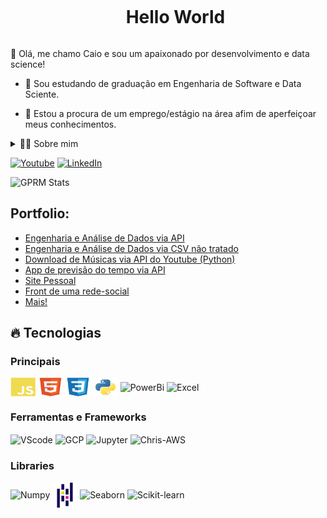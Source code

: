 <!--título-->
<div id="user-content-toc">
  <ul align="center">
    <summary><h1 style="display: inline-block">Hello World</h1></summary>
</div>

<!-- Presentation -->
<p>
  👋 Olá, me chamo Caio e sou um apaixonado por desenvolvimento e data science!

  - 🌱 Sou estudando de graduação em Engenharia de Software e Data Sciente.

  - 🔭 Estou a procura de um emprego/estágio na área afim de aperfeiçoar meus conhecimentos.
</p>

<!-- Dropdown -->
<details>
  <summary>👨‍💻 Sobre mim</summary>

  - 💬 Tenho 30 anos, já trabalho com Data Science e desenvolvimento de automações como freelancer, tenho fortes conhecimentos em Python, SQL, GCP, GitHub, PowerBI e Excel, e atualmente estudando além de Javascript, HTML e CSS, os principais frameworks do mercado React e Angular.

  - ⚡ Adoro estudar novas tecnologias e sonho em trabalhar com engenharia de dados ou front-end. Gosto de esportes coletivos e ao ar livre!
</details>

<!-- Links -->
[![Youtube](https://img.shields.io/badge/Site-grey?style=for-the-badge&logo=windowsterminal&logoColor=white)](https://caiofernando-portfolio.netlify.app/)
[![LinkedIn](https://img.shields.io/badge/LinkedIn-0077B5?style=for-the-badge&logo=linkedin&logoColor=white)](https://www.linkedin.com/in/caiofernandobs/)

<!-- GithubStats -->
![GPRM Stats](https://github-readme-stats.vercel.app/api?username=C41m&theme=vue-dark&hide_border=true&include_all_commits=true&count_private=true)<br/>

<!-- Portfolio -->
## Portfolio:
- [Engenharia e Análise de Dados via API](https://github.com/C41m/Pokemon_Survivors)
- [Engenharia e Análise de Dados via CSV não tratado](https://github.com/C41m/ifood)
- [Download de Músicas via API do Youtube (Python)](https://github.com/C41m/youtube_downloader)
- [App de previsão do tempo via API](https://github.com/C41m/js_WeatherApp)
- [Site Pessoal](https://github.com/C41m/site_portfolio)
- [Front de uma rede-social](https://github.com/C41m/node_social_media)
- [Mais!](https://github.com/C41m?tab=repositories)

<!-- GIF -->
<!-- <p align="left">
  <img align="center" src="https://github.com/VariableBee/VariableBee/assets/77739311/4e9f41af-6b57-49a7-b15a-74322e96b4d7" alt="Imagem">
</p> -->

## 🔥 Tecnologias
<!-- Skills: Programming Languages -->
  <div style="flex-basis: 48%;">
    <h3>Principais</h3>
    <img align="center" alt="Js" height="30" width="40" src="https://raw.githubusercontent.com/devicons/devicon/master/icons/javascript/javascript-plain.svg">
    <img align="center" alt="HTML" height="30" width="40" src="https://raw.githubusercontent.com/devicons/devicon/master/icons/html5/html5-original.svg">
    <img align="center" alt="CSS" height="30" width="40" src="https://raw.githubusercontent.com/devicons/devicon/master/icons/css3/css3-original.svg">
    <img align="center" alt="Python" height="30" width="40" src="https://raw.githubusercontent.com/devicons/devicon/master/icons/python/python-original.svg">
    <img align="center" alt="PowerBi" height="30" width="40" src="https://github.com/microsoft/PowerBI-Icons/blob/main/SVG/Power-BI.svg">
    <img align="center" alt="Excel" height="30" width="40" src="https://symbols.getvecta.com/stencil_33/1_microsoft-excel.eac09ad205.svg">
  </div>
  
  <!-- Skills: Tools & Frameworks -->
  <div style="flex-basis: 48%;">
    <h3>Ferramentas e Frameworks</h3>
    <img align="center" alt="VScode" height="30" width="40" src="https://cdn.jsdelivr.net/gh/devicons/devicon/icons/vscode/vscode-original.svg">
    <img align="center" alt="GCP" height="30" width="40" src="https://symbols.getvecta.com/stencil_3/1_google-cloud-platform.6c162963fd.svg">
    <img align="center" alt="Jupyter" height="30" width="40" src="https://cdn.jsdelivr.net/gh/devicons/devicon/icons/jupyter/jupyter-original.svg">
    <img align="center" alt="Chris-AWS" height="30" width="40" src="https://cdn.jsdelivr.net/gh/devicons/devicon/icons/git/git-original.svg">
    
  </div>
  
  <!-- Skills: Libraries -->
  <div style="flex-basis: 48%;">
    <h3>Libraries</h3>
    <img align="center" alt="Numpy" height="30" width="40" src="https://cdn.jsdelivr.net/gh/devicons/devicon/icons/numpy/numpy-original.svg">
    <img align="center" alt="Pandas" src="https://raw.githubusercontent.com/devicons/devicon/2ae2a900d2f041da66e950e4d48052658d850630/icons/pandas/pandas-original.svg" alt="pandas" width="40" height="40"/>
    <img align="center" alt="Seaborn" src="https://seaborn.pydata.org/_images/logo-mark-lightbg.svg" alt="seaborn" width="40" height="40"/>
    <img align="center" alt="Scikit-learn" src="https://upload.wikimedia.org/wikipedia/commons/0/05/Scikit_learn_logo_small.svg" alt="scikit_learn" width="40" height="40"/>
  </div>
